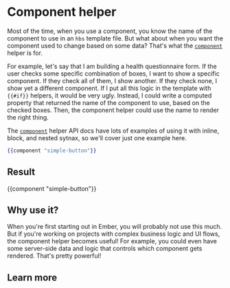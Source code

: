 # Component helper

Most of the time, when you use a component, you know the name of the component to use in an `hbs` template file. But what about when you want the component used to change based on some data? That's what the [`component`](https://api.emberjs.com/ember/3.9/classes/Ember.Templates.helpers/methods/component?anchor=component) helper is for.

For example, let's say that I am building a health questionnaire form. If the user checks some specific combination of boxes, I want to show a specific component. If they check all of them, I show another. If they check none, I show yet a different component. If I put all this logic in the template with `{{#if}}` helpers, it would be very ugly. Instead, I could write a computed property that returned the name of the component to use, based on the checked boxes. Then, the component helper could use the name to render the right thing.

The [`component`](https://api.emberjs.com/ember/3.9/classes/Ember.Templates.helpers/methods/component?anchor=component) helper API docs have lots of examples of using it with inline, block, and nested sytnax, so we'll cover just one example here.

```hbs
{{component "simple-button"}}
```

## Result

{{component "simple-button"}}

## Why use it?

When you're first starting out in Ember, you will probably not use this much. But if you're working on projects with complex business logic and UI flows, the component helper becomes useful! For example, you could even have some server-side data and logic that controls which component gets rendered. That's pretty powerful!

## Learn more
